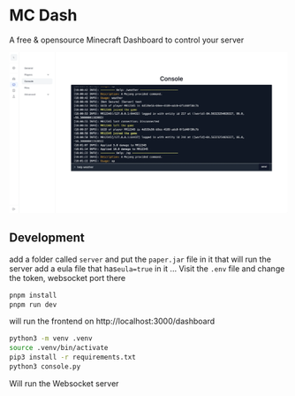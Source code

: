 # MC Dash
A free & opensource Minecraft Dashboard to control your server

![console image](.github/assets/console.webp)


## Development

add a folder called `server` and put the `paper.jar` file in it that will run the server
add a eula file that has`eula=true` in it ...
Visit the `.env` file and change the token, websocket port there

```sh
pnpm install
pnpm run dev
```

will run the frontend on http://localhost:3000/dashboard

```sh
python3 -m venv .venv
source .venv/bin/activate
pip3 install -r requirements.txt
python3 console.py
```

Will run the Websocket server